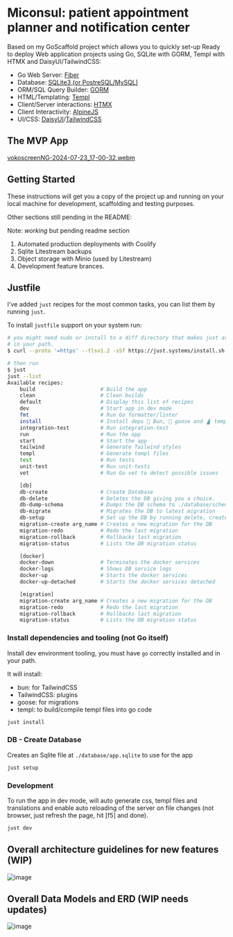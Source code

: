 # Miconsul: patient appointment planner and notification center

Based on my GoScaffold project which allows you to quickly set-up Ready to
deploy Web application projects using Go, SQLite with GORM, Templ with HTMX
and DaisyUI/TailwindCSS:

- Go Web Server: [Fiber](https://docs.gofiber.io/)
- Database: [SQLite3 (or PostreSQL/MySQL)](https://sqlite.org/index.html)
- ORM/SQL Query Builder: [GORM](https://gorm.io/docs/)
- HTML/Templating: [Templ](https://templ.guide/)
- Client/Server interactions: [HTMX](https://htmx.org/)
- Client Interactivity: [AlpineJS](https://alpinejs.dev/start-here)
- UI/CSS: [DaisyUI](https://daisyui.com)/[TailwindCSS](https://tailwindcss.com/)

## The MVP App

[vokoscreenNG-2024-07-23_17-00-32.webm](https://github.com/user-attachments/assets/f6915e3a-bb64-4a34-8ccc-78bec186f4a3)

## Getting Started

These instructions will get you a copy of the project up and running
on your local machine for development, scaffolding and testing purposes.

Other sections still pending in the README:

Note: _working_ but pending readme section

1. Automated production deployments with Coolify
2. Sqlite Litestream backups
3. Object storage with Minio (used by Litestream)
4. Development feature brances.

## Justfile

I've added `just` recipes for the most common tasks, you can list them by
running `just`.

To install `justfile` support on your system run:

```bash
# you might need sudo or install to a diff directory that makes just available
# in your path.
$ curl --proto '=https' --tlsv1.2 -sSf https://just.systems/install.sh | bash -s -- --to /usr/local/bin

# then run
$ just
just --list
Available recipes:
    build                     # Build the app
    clean                     # Clean builds
    default                   # Display this list of recipes
    dev                       # Start app in dev mode
    fmt                       # Run Go formatter/linter
    install                   # Install deps 🥐 Bun, 🪿 goose and 🛕 templ
    integration-test          # Run integration-test
    run                       # Run the app
    start                     # Start the app
    tailwind                  # Generate Tailwind styles
    templ                     # Generate templ files
    test                      # Run tests
    unit-test                 # Run unit-tests
    vet                       # Run Go vet to detect possible issues

    [db]
    db-create                 # Create Database
    db-delete                 # Deletes the DB giving you a choice.
    db-dump-schema            # Dumps the DB schema to ./database/schema.sql
    db-migrate                # Migrates the DB to latest migration
    db-setup                  # Set up the DB by running delete, create and migrate
    migration-create arg_name # Creates a new migration for the DB
    migration-redo            # Redo the last migration
    migration-rollback        # Rollbacks last migration
    migration-status          # Lists the DB migration status

    [docker]
    docker-down               # Terminates the docker services
    docker-logs               # Shows DB service logs
    docker-up                 # Starts the docker services
    docker-up-detached        # Starts the docker services detached

    [migration]
    migration-create arg_name # Creates a new migration for the DB
    migration-redo            # Redo the last migration
    migration-rollback        # Rollbacks last migration
    migration-status          # Lists the DB migration status
```

### Install dependencies and tooling (not Go itself)

Install dev environment tooling, you must have `go` correctly installed and in
your path.

It will install:

- bun: for TailwindCSS
- TailwindCSS: plugins
- goose: for migrations
- templ: to build/compile templ files into go code

```bash
just install
```

### DB - Create Database

Creates an Sqlite file at `./database/app.sqlite` to use for the app

```bash
just setup
```

### Development

To run the app in dev mode, will auto generate css, templ
files and translations and enable auto reloading of the server on file changes
(not browser, just refresh the page, hit [f5] and done).

```bash
just dev
```

## Overall architecture guidelines for new features (WIP)

![image](https://github.com/edgarsilva/miconsul/assets/518231/6c270679-a3dc-432b-9394-08c7857eb1ea)

## Overall Data Models and ERD (WIP needs updates)

![image](https://github.com/edgarsilva/miconsul/assets/518231/c37e3599-65d6-4e73-814b-54aa91576b3b)
